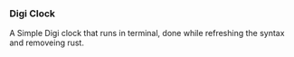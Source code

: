###  Digi Clock

A Simple Digi clock that runs in terminal, done while refreshing the syntax and removeing rust.

